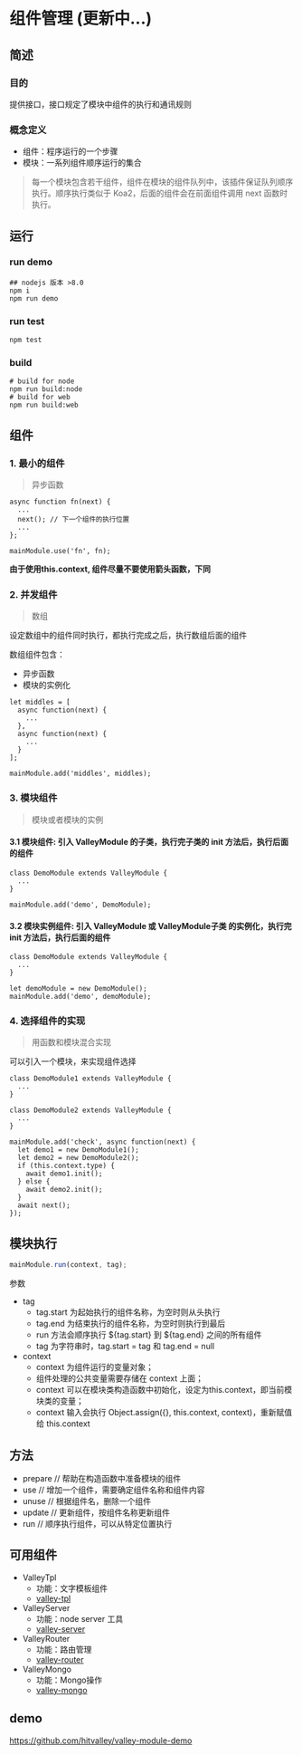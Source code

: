 # 组件管理 (更新中...)

## 简述

### 目的

提供接口，接口规定了模块中组件的执行和通讯规则

### 概念定义

* 组件：程序运行的一个步骤
* 模块：一系列组件顺序运行的集合

> 每一个模块包含若干组件，组件在模块的组件队列中，该插件保证队列顺序执行。顺序执行类似于 Koa2，后面的组件会在前面组件调用 next 函数时执行。

## 运行

### run demo

```
## nodejs 版本 >8.0
npm i
npm run demo
```

### run test

```
npm test
```

### build

```
# build for node
npm run build:node
# build for web
npm run build:web
```

## 组件

### 1. 最小的组件
> 异步函数

```
async function fn(next) {
  ...
  next(); // 下一个组件的执行位置
  ...
};

mainModule.use('fn', fn);
```

**由于使用this.context, 组件尽量不要使用箭头函数，下同**

### 2. 并发组件
> 数组

设定数组中的组件同时执行，都执行完成之后，执行数组后面的组件

数组组件包含：

* 异步函数
* 模块的实例化

```
let middles = [
  async function(next) {
    ...
  },
  async function(next) {
    ...
  }
];

mainModule.add('middles', middles);
```

### 3. 模块组件
> 模块或者模块的实例

#### 3.1 模块组件: 引入 ValleyModule 的子类，执行完子类的 init 方法后，执行后面的组件

```
class DemoModule extends ValleyModule {
  ...
}

mainModule.add('demo', DemoModule);
```

#### 3.2 模块实例组件: 引入 ValleyModule 或 ValleyModule子类 的实例化，执行完 init 方法后，执行后面的组件

```
class DemoModule extends ValleyModule {
  ...
}

let demoModule = new DemoModule();
mainModule.add('demo', demoModule);
```

### 4. 选择组件的实现
> 用函数和模块混合实现

可以引入一个模块，来实现组件选择

```
class DemoModule1 extends ValleyModule {
  ...
}

class DemoModule2 extends ValleyModule {
  ...
}

mainModule.add('check', async function(next) {
  let demo1 = new DemoModule1();
  let demo2 = new DemoModule2();
  if (this.context.type) {
    await demo1.init();
  } else {
    await demo2.init();
  }
  await next();
});
```

## 模块执行

```javascript
mainModule.run(context, tag);
```

参数
* tag
  * tag.start 为起始执行的组件名称，为空时则从头执行
  * tag.end 为结束执行的组件名称，为空时则执行到最后
  * run 方法会顺序执行 ${tag.start} 到 ${tag.end} 之间的所有组件
  * tag 为字符串时，tag.start = tag 和 tag.end = null
* context
  * context 为组件运行的变量对象；
  * 组件处理的公共变量需要存储在 context 上面；
  * context 可以在模块类构造函数中初始化，设定为this.context，即当前模块类的变量；
  * context 输入会执行 Object.assign({}, this.context, context)，重新赋值给 this.context

## 方法

* prepare // 帮助在构造函数中准备模块的组件
* use // 增加一个组件，需要确定组件名称和组件内容
* unuse // 根据组件名，删除一个组件
* update // 更新组件，按组件名称更新组件
* run // 顺序执行组件，可以从特定位置执行

## 可用组件

* ValleyTpl
  * 功能：文字模板组件
  * [valley-tpl](https://github.com/hitvalley/valley-tpl/blob/master/README.md#%E6%94%AF%E6%8C%81valleymodule)
* ValleyServer
  * 功能：node server 工具
  * [valley-server](https://github.com/hitvalley/valley-server)
* ValleyRouter
  * 功能：路由管理
  * [valley-router](https://github.com/hitvalley/valley-router)
* ValleyMongo
  * 功能：Mongo操作
  * [valley-mongo](https://github.com/hitvalley/valley-mongo)

## demo

https://github.com/hitvalley/valley-module-demo
